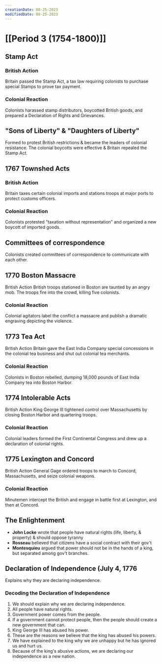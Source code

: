 ```yaml
---
creationDate: 08-25-2023
modifiedDate: 08-25-2023
---
```

# <span id="c"><a>[[Period 3 (1754-1800)]]</a></span>

## <span id="sc">Stamp Act</span>
### <span id="sec">British Action</span>
Britain passed the Stamp Act, a tax law requiring colonists to purchase special Stamps to prove tax payment.
### <span id="sec">Colonial Reaction</span>
Colonists harassed stamp distributors, boycotted British goods, and prepared a Declaration of Rights and Grievances.
## <span id="sc">"Sons of Liberty" & "Daughters of Liberty"</span>
Formed to protest British restrictions & became the leaders of colonial resistance. The colonial boycotts were effective & Britain repealed the Stamp Act.
## <span id="sc">1767 Townshed Acts</span>
### <span id="sec">British Action</span>
Britain taxes certain colonial imports and stations troops at major ports to protect customs officers.
### <span id="sec">Colonial Reaction</span>
Colonists protested "taxation without representation" and organized a new boycott of imported goods.
## <span id="sc">Committees of correspondence</span>
Colonists created committees of correspondence to communicate with each other.
## <span id="sc">1770 Boston Massacre</span>
<span id="sec">British Action</span>
British troops stationed in Boston are taunted by an angry mob. The troops fire into the crowd, killing five colonists.
### <span id="sec">Colonial Reaction</span>
Colonial agitators label the conflict a massacre and publish a dramatic engraving depicting the violence.
## <span id="sc">1773 Tea Act</span>
<span id="sec">British Action</span>
Britain gave the East India Company special concessions in the colonial tea business and shut out colonial tea merchants.
### <span id="sec">Colonial Reaction</span>
Colonists in Boston rebelled, dumping 18,000 pounds of East India Company tea into Boston Harbor.
## <span id="sc">1774 Intolerable Acts</span>
<span id="sec">British Action</span>
King George III tightened control over Massachusetts by closing Boston Harbor and quartering troops.
### <span id="sec">Colonial Reaction</span>
Colonial leaders formed the First Continental Congress and drew up a declaration of colonial rights.
## <span id="sc">1775 Lexington and Concord</span>
<span id="sec">British Action</span>
General Gage ordered troops to march to Concord, Massachusetts, and seize colonial weapons.
### <span id="sec">Colonial Reaction</span>
Minutemen intercept the British and engage in battle first at Lexington, and then at Concord.
## <span id="sc">The Enlightenment</span>
- **John Locke** wrote that people have natural rights (life, liberty, & property) & should oppose tyranny
- **Rosseau** believed that citizens have a social contract with their gov't
- **Montesquieu** argued that power should not be in the hands of a king, but separated among gov't branches.
## <span id="sc">Declaration of Independence (July 4, 1776</span>
Explains why they are declaring independence.
### <span id="sec">Decoding the Declaration of Independence</span>
1. We should explain why we are declaring independence.
2. All people have natural rights.
3. Government power comes from the people.
4. If a government cannot protect people, then the people should create a new government that can.
5. King George III has abused his power.
6. These are the reasons we believe that the king has abused his powers.
7. We have explained to the king why we are unhappy but he has ignored us and hurt us.
8. Because of the king's abusive actions, we are declaring our independence as a new nation.